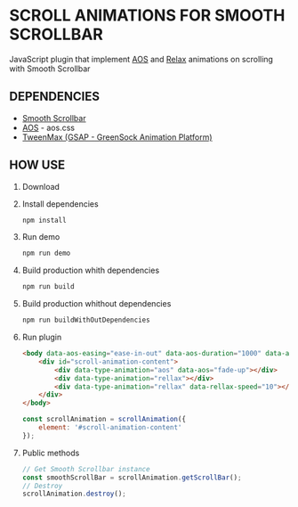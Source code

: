 # SCROLL ANIMATIONS FOR SMOOTH SCROLLBAR

JavaScript plugin that implement [AOS](https://github.com/michalsnik/aos) and [Relax](https://github.com/dixonandmoe/rellax) animations on scrolling with Smooth Scrollbar

## DEPENDENCIES

-   [Smooth Scrollbar](https://github.com/idiotWu/smooth-scrollbar)
-   [AOS](https://github.com/michalsnik/aos) - aos.css
-   [TweenMax (GSAP - GreenSock Animation Platform)](https://github.com/greensock/GreenSock-JS)

## HOW USE

1.  Download
1.  Install dependencies
    ```bash
    npm install
    ```
1.  Run demo
    ```bash
    npm run demo
    ```
1.  Build production whith dependencies
    ```bash
    npm run build
    ```
1.  Build production whithout dependencies
    ```bash
    npm run buildWithOutDependencies
    ```
1.  Run plugin

    ```html
    <body data-aos-easing="ease-in-out" data-aos-duration="1000" data-aos-delay="100">
        <div id="scroll-animation-content">
            <div data-type-animation="aos" data-aos="fade-up"></div>
            <div data-type-animation="rellax"></div>
            <div data-type-animation="rellax" data-rellax-speed="10"></div>
        </div>
    </body>
    ```

    ```javascript
    const scrollAnimation = scrollAnimation({
        element: '#scroll-animation-content'
    });
    ```

1.  Public methods

    ```javascript
    // Get Smooth Scrollbar instance
    const smoothScrollBar = scrollAnimation.getScrollBar();
    // Destroy
    scrollAnimation.destroy();
    ```
